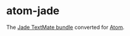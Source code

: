 # atom-jade

The [Jade TextMate bundle](https://github.com/miksago/jade-tmbundle) converted
for [Atom](https://atom.io/).
